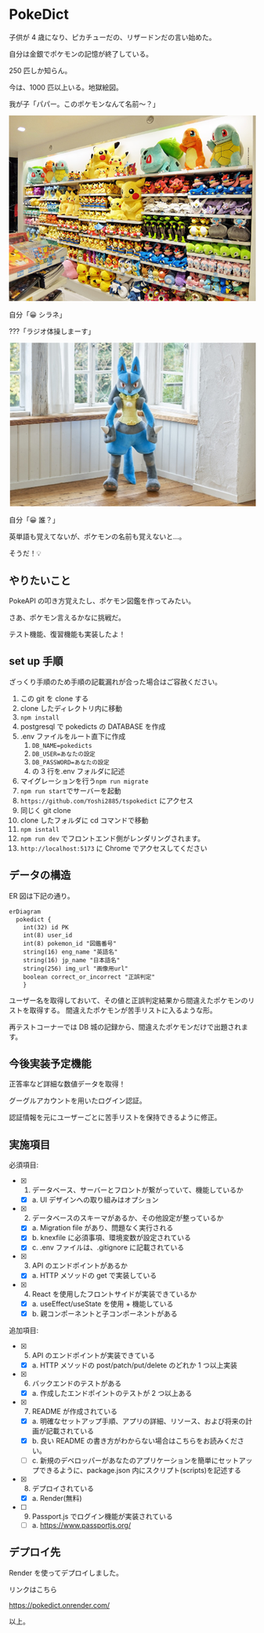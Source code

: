 # PokeDict

子供が 4 歳になり、ピカチューだの、リザードンだの言い始めた。

自分は金銀でポケモンの記憶が終了している。

250 匹しか知らん。

今は、1000 匹以上いる。地獄絵図。

我が子「パパー。このポケモンなんて名前〜？」

![poke-store](public/poke-store.jpeg)

自分「😀 シラネ」

???「ラジオ体操しまーす」

![poke-store](public/ruka.jpeg)

自分「😀 誰？」

英単語も覚えてないが、ポケモンの名前も覚えないと…。

そうだ！💡

## やりたいこと

PokeAPI の叩き方覚えたし、ポケモン図鑑を作ってみたい。

さあ、ポケモン言えるかなに挑戦だ。

テスト機能、復習機能も実装したよ！

## set up 手順

ざっくり手順のため手順の記載漏れが合った場合はご容赦ください。

1. この git を clone する
2. clone したディレクトリ内に移動
3. `npm install`
4. postgresql で pokedicts の DATABASE を作成
5. .env ファイルをルート直下に作成
   1. `DB_NAME=pokedicts`
   2. `DB_USER=あなたの設定`
   3. `DB_PASSWORD=あなたの設定`
   4. の 3 行を.env フォルダに記述
6. マイグレーションを行う`npm run migrate`
7. `npm run start`でサーバーを起動
8. `https://github.com/Yoshi2885/tspokedict` にアクセス
9. 同じく git clone
10. clone したフォルダに cd コマンドで移動
11. `npm isntall`
12. `npm run dev` でフロントエンド側がレンダリングされます。
13. `http://localhost:5173` に Chrome でアクセスしてください

## データの構造

ER 図は下記の通り。

```mermaid
erDiagram
  pokedict {
    int(32) id PK
    int(8) user_id
    int(8) pokemon_id "図鑑番号"
    string(16) eng_name "英語名"
    string(16) jp_name "日本語名"
    string(256) img_url "画像用url"
    boolean correct_or_incorrect "正誤判定"
    }

```

ユーザー名を取得しておいて、その値と正誤判定結果から間違えたポケモンのリストを取得する。
間違えたポケモンが苦手リストに入るような形。

再テストコーナーでは DB 城の記録から、間違えたポケモンだけで出題されます。

## 今後実装予定機能

正答率など詳細な数値データを取得！

グーグルアカウントを用いたログイン認証。

認証情報を元にユーザーごとに苦手リストを保持できるように修正。

## 実施項目

必須項目:

- [x] 1. データベース、サーバーとフロントが繋がっていて、機能しているか
  - [x] a. UI デザインへの取り組みはオプション
- [x] 2. データベースのスキーマがあるか、その他設定が整っているか
  - [x] a. Migration file があり、問題なく実行される
  - [x] b. knexfile に必須事項、環境変数が設定されている
  - [x] c. .env ファイルは、.gitignore に記載されている
- [x] 3. API のエンドポイントがあるか
  - [x] a. HTTP メソッドの get で実装している
- [x] 4. React を使用したフロントサイドが実装できているか
  - [x] a. useEffect/useState を使用 + 機能している
  - [x] b. 親コンポーネントと子コンポーネントがある

追加項目:

- [x] 5. API のエンドポイントが実装できている
  - [x] a. HTTP メソッドの post/patch/put/delete のどれか 1 つ以上実装
- [x] 6. バックエンドのテストがある
  - [x] a. 作成したエンドポイントのテストが 2 つ以上ある
- [x] 7. README が作成されている

  - [x] a. 明確なセットアップ手順、アプリの詳細、リソース、および将来の計画が記載されている
  - [x] b. 良い README の書き方がわからない場合はこちらをお読みください。
  - [ ] c. 新規のデベロッパーがあなたのアプリケーションを簡単にセットアップできるように、package.json 内にスクリプト(scripts)を記述する

- [x] 8. デプロイされている
  - [x] a. Render(無料)
- [ ] 9. Passport.js でログイン機能が実装されている
  - [ ] a. https://www.passportjs.org/

## デプロイ先

Render を使ってデプロイしました。

リンクはこちら

https://pokedict.onrender.com/

以上。

